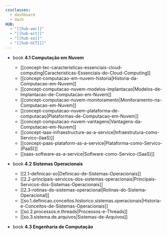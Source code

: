 ```yaml
---
cssclasses:
  - dashboard
  - dash
HUB:
  - "[[hub-aoc]]"
  - "[[hub-ect]]"
  - "[[hub-so]]"
  - "[[hub-GCTI]]"
---
```



- book  **4.1 Computação em Nuvem**
    
    - [[concept-tec-caracteristicas-essenciais-cloud-computing|Caracteristicas-Essenciais-do-Cloud-Computing]]
    - [[concept-computacao-em-nuvem-historia|Historia-da-Computacao-em-Nuvem]]
    - [[concept-computacao-nuvem-modelos-implantacao|Modelos-de-Implantacao-de-Computacao-em-Nuvem]]
    - [[concept-computacao-nuvem-monitoramento|Monitoramento-na-Computacao-em-Nuvem]]
    - [[concept-computacao-nuvem-plataforma-de-computacao|Plataformas-de-Computacao-em-Nuvem]]
    - [[concept-computacao-nuvem-vantagens|Vantagens-da-Computacao-em-Nuvem]]
    - [[concept-iaas-infraestructure-as-a-service|Infraestrutura-como-Servico-(IaaS)]]
    - [[concept-paas-plataform-as-a-service|Plataforma-como-Servico-(PaaS)]]
    - [[saas-software-as-a-service|Software-como-Servico-(SaaS)]]
- book  **4.2 Sistemas Operacionais**
    
    - [[2.1-definicao-so|Definicao-de-Sistemas-Operacionais]]
    - [[2.2-principais-servicos-dos-sistemas-operacionais|Principais-Servicos-dos-Sistemas-Operacionais]]
    - [[2.3-rotinas-do-sistemas-operacional|Rotinas-do-Sistema-Operacional]]
    - [[so.1.definicao.conceitos.historico.sistemas.operacionais|Historia-e-Conceitos-de-Sistemas-Operacionais]]
    - [[so.2.processos.e.threads|Processos-e-Threads]]
    - [[so.3.sistema.de.arquivos|Sistemas-de-Arquivos]]
- book  **4.3 Engenharia de Computação**
    